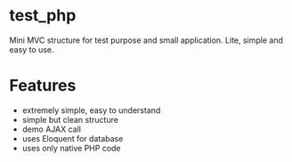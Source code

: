 # test_php
Mini MVC structure for test purpose and small application. Lite, simple and easy to use.

# Features
* extremely simple, easy to understand
* simple but clean structure
* demo AJAX call
* uses Eloquent for database
* uses only native PHP code
